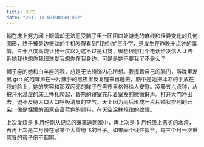 ```yaml
---
title: 38℃
date: "2011-11-07T00:00:00Z"
---
```


躺在床上努力闭上眼睛却无法忍受脑子里一团团四处游走的麻线和怪异变化的几何图形，终于被旁边振动的手机吵醒看到“我想你”三个字，是发生在昨晚十点钟的事情。三十八度高烧让我一度以为这不过是幻觉，很想很想打个电话给发信人 J 告诉她我也想你我很难受我想你在我身边。可是是她不要我了不是么？

狮子座的她和白羊座的我，总是无法掩饰内心所想。我摸着自己的脑门，喉咙里发出 grrr 的咆哮声在一片臃肿的黑夜里反复醒来再睡去，脑中是她把冰凉的手放在我的脸上，她的笑容和那双闪亮的眸子在黑夜里格外给人安慰。凌晨五六点钟，从被汗水浸湿的床上挣扎爬起，昏热的寝室充斥着室友的微微鼾声。打开大门冲出去，迫不及待大口大口呼吸清晨的空气。天上因为雨后形成一片片鳞状排列的云朵，像是慵懒的画家吝啬蓝色的颜料，在天空涂抹规律的纹理。

上次发烧是 8 月份刚从记忆的藩篱逃回家中，再上次是 5 月份患上恶劣的水痘，再再上次是二月份在家某个大雪纷飞的日子。如果画个线性拟合，每三个月一次重感冒的孩子伤不起啊。
